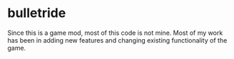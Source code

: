 # bulletride
Since this is a game mod, most of this code is not mine. Most of my work has been in adding new features and changing existing functionality of the game.
